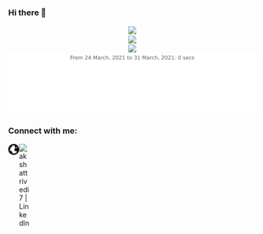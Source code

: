 ### Hi there 👋

<!-- GitHub Stats Card -->
<div align="center">
  <img align="center" src="https://github-readme-stats.vercel.app/api?username=akshattrivedi&show_icons=true&theme=radical" />
</div>

<!-- GitHub Top Languages Card -->
<div align="center">
  <img align="center" src="https://github-readme-stats.vercel.app/api/top-langs/?username=akshattrivedi&layout=compact&theme=radical" />
</div>

<!-- Wakatime Stats Card: Type 1 -->
<div align="center">
  <img align="center" src="https://github-readme-stats.vercel.app/api/wakatime?username=akshattrivedi&theme=radical" />
</div>

<!-- Wakatime Stats Card: Type 2 -->
<img src="https://github.com/akshattrivedi/akshattrivedi/blob/master/images/stat.svg" alt="Alternative Text"/>


### Connect with me:

[<img align="left" alt="webpage" width="22px" src="https://raw.githubusercontent.com/iconic/open-iconic/master/svg/globe.svg" />][website]
[<img align="left" alt="akshattrivedi7  | LinkedIn" width="22px" src="https://cdn.jsdelivr.net/npm/simple-icons@v3/icons/linkedin.svg" />][linkedin]
<br />

[website]: https://akshattrivedi.surge.sh/
[linkedin]: https://www.linkedin.com/in/akshattrivedi7/

<!--
**akshattrivedi/akshattrivedi** is a ✨ _special_ ✨ repository because its `README.md` (this file) appears on your GitHub profile.

Here are some ideas to get you started:

- 🔭 I’m currently working on ...
- 🌱 I’m currently learning ...
- 👯 I’m looking to collaborate on ...
- 🤔 I’m looking for help with ...
- 💬 Ask me about ...
- 📫 How to reach me: ...
- 😄 Pronouns: ...
- ⚡ Fun fact: ...
-->
